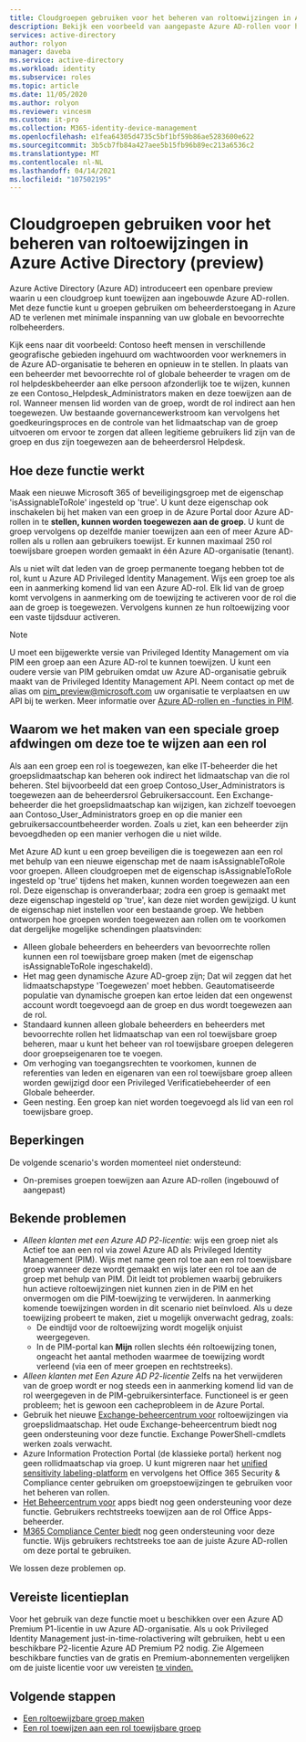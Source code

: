 ```yaml
---
title: Cloudgroepen gebruiken voor het beheren van roltoewijzingen in Azure Active Directory | Microsoft Docs
description: Bekijk een voorbeeld van aangepaste Azure AD-rollen voor het delegeren van identiteitsbeheer. Beheer Azure-roltoewijzingen in Azure Portal, PowerShell of Graph API.
services: active-directory
author: rolyon
manager: daveba
ms.service: active-directory
ms.workload: identity
ms.subservice: roles
ms.topic: article
ms.date: 11/05/2020
ms.author: rolyon
ms.reviewer: vincesm
ms.custom: it-pro
ms.collection: M365-identity-device-management
ms.openlocfilehash: e1fea64305d4735c5bf1bf59b86ae5283600e622
ms.sourcegitcommit: 3b5cb7fb84a427aee5b15fb96b89ec213a6536c2
ms.translationtype: MT
ms.contentlocale: nl-NL
ms.lasthandoff: 04/14/2021
ms.locfileid: "107502195"
---
```

# <a name="use-cloud-groups-to-manage-role-assignments-in-azure-active-directory-preview"></a>Cloudgroepen gebruiken voor het beheren van roltoewijzingen in Azure Active Directory (preview)

Azure Active Directory (Azure AD) introduceert een openbare preview waarin u een cloudgroep kunt toewijzen aan ingebouwde Azure AD-rollen. Met deze functie kunt u groepen gebruiken om beheerderstoegang in Azure AD te verlenen met minimale inspanning van uw globale en bevoorrechte rolbeheerders.

Kijk eens naar dit voorbeeld: Contoso heeft mensen in verschillende geografische gebieden ingehuurd om wachtwoorden voor werknemers in de Azure AD-organisatie te beheren en opnieuw in te stellen. In plaats van een beheerder met bevoorrechte rol of globale beheerder te vragen om de rol helpdeskbeheerder aan elke persoon afzonderlijk toe te wijzen, kunnen ze een Contoso_Helpdesk_Administrators maken en deze toewijzen aan de rol. Wanneer mensen lid worden van de groep, wordt de rol indirect aan hen toegewezen. Uw bestaande governancewerkstroom kan vervolgens het goedkeuringsproces en de controle van het lidmaatschap van de groep uitvoeren om ervoor te zorgen dat alleen legitieme gebruikers lid zijn van de groep en dus zijn toegewezen aan de beheerdersrol Helpdesk.

## <a name="how-this-feature-works"></a>Hoe deze functie werkt

Maak een nieuwe Microsoft 365 of beveiligingsgroep met de eigenschap 'isAssignableToRole' ingesteld op 'true'. U kunt deze eigenschap ook inschakelen bij het maken van een groep in de Azure Portal door Azure AD-rollen in te **stellen, kunnen worden toegewezen aan de groep**. U kunt de groep vervolgens op dezelfde manier toewijzen aan een of meer Azure AD-rollen als u rollen aan gebruikers toewijst. Er kunnen maximaal 250 rol toewijsbare groepen worden gemaakt in één Azure AD-organisatie (tenant).

Als u niet wilt dat leden van de groep permanente toegang hebben tot de rol, kunt u Azure AD Privileged Identity Management. Wijs een groep toe als een in aanmerking komend lid van een Azure AD-rol. Elk lid van de groep komt vervolgens in aanmerking om de toewijzing te activeren voor de rol die aan de groep is toegewezen. Vervolgens kunnen ze hun roltoewijzing voor een vaste tijdsduur activeren.

> [!Note]
> U moet een bijgewerkte versie van Privileged Identity Management om via PIM een groep aan een Azure AD-rol te kunnen toewijzen. U kunt een oudere versie van PIM gebruiken omdat uw Azure AD-organisatie gebruik maakt van de Privileged Identity Management API. Neem contact op met de alias om pim_preview@microsoft.com uw organisatie te verplaatsen en uw API bij te werken. Meer informatie over [Azure AD-rollen en -functies in PIM](../privileged-identity-management/azure-ad-roles-features.md).

## <a name="why-we-enforce-creation-of-a-special-group-for-assigning-it-to-a-role"></a>Waarom we het maken van een speciale groep afdwingen om deze toe te wijzen aan een rol

Als aan een groep een rol is toegewezen, kan elke IT-beheerder die het groepslidmaatschap kan beheren ook indirect het lidmaatschap van die rol beheren. Stel bijvoorbeeld dat een groep Contoso_User_Administrators is toegewezen aan de beheerdersrol Gebruikersaccount. Een Exchange-beheerder die het groepslidmaatschap kan wijzigen, kan zichzelf toevoegen aan Contoso_User_Administrators groep en op die manier een gebruikersaccountbeheerder worden. Zoals u ziet, kan een beheerder zijn bevoegdheden op een manier verhogen die u niet wilde.

Met Azure AD kunt u een groep beveiligen die is toegewezen aan een rol met behulp van een nieuwe eigenschap met de naam isAssignableToRole voor groepen. Alleen cloudgroepen met de eigenschap isAssignableToRole ingesteld op 'true' tijdens het maken, kunnen worden toegewezen aan een rol. Deze eigenschap is onveranderbaar; zodra een groep is gemaakt met deze eigenschap ingesteld op 'true', kan deze niet worden gewijzigd. U kunt de eigenschap niet instellen voor een bestaande groep.
We hebben ontworpen hoe groepen worden toegewezen aan rollen om te voorkomen dat dergelijke mogelijke schendingen plaatsvinden:

- Alleen globale beheerders en beheerders van bevoorrechte rollen kunnen een rol toewijsbare groep maken (met de eigenschap isAssignableToRole ingeschakeld).
- Het mag geen dynamische Azure AD-groep zijn; Dat wil zeggen dat het lidmaatschapstype 'Toegewezen' moet hebben. Geautomatiseerde populatie van dynamische groepen kan ertoe leiden dat een ongewenst account wordt toegevoegd aan de groep en dus wordt toegewezen aan de rol.
- Standaard kunnen alleen globale beheerders en beheerders met bevoorrechte rollen het lidmaatschap van een rol toewijsbare groep beheren, maar u kunt het beheer van rol toewijsbare groepen delegeren door groepseigenaren toe te voegen.
- Om verhoging van toegangsrechten te voorkomen, kunnen de referenties van leden en eigenaren van een rol toewijsbare groep alleen worden gewijzigd door een Privileged Verificatiebeheerder of een Globale beheerder.
- Geen nesting. Een groep kan niet worden toegevoegd als lid van een rol toewijsbare groep.

## <a name="limitations"></a>Beperkingen

De volgende scenario's worden momenteel niet ondersteund:  

- On-premises groepen toewijzen aan Azure AD-rollen (ingebouwd of aangepast)

## <a name="known-issues"></a>Bekende problemen

- *Alleen klanten met een Azure AD P2-licentie:* wijs een groep niet als Actief toe aan een rol via zowel Azure AD als Privileged Identity Management (PIM). Wijs met name geen rol toe aan een rol toewijsbare groep wanneer deze wordt gemaakt en wijs later een rol toe aan de groep met behulp van PIM.  Dit leidt tot problemen waarbij gebruikers hun actieve roltoewijzingen niet kunnen zien in de PIM en het onvermogen om die PIM-toewijzing te verwijderen. In aanmerking komende toewijzingen worden in dit scenario niet beïnvloed. Als u deze toewijzing probeert te maken, ziet u mogelijk onverwacht gedrag, zoals:
  - De eindtijd voor de roltoewijzing wordt mogelijk onjuist weergegeven.
  - In de PIM-portal kan **Mijn** rollen slechts één roltoewijzing tonen, ongeacht het aantal methoden waarmee de toewijzing wordt verleend (via een of meer groepen en rechtstreeks).
- *Alleen klanten met Een Azure AD P2-licentie* Zelfs na het verwijderen van de groep wordt er nog steeds een in aanmerking komend lid van de rol weergegeven in de PIM-gebruikersinterface. Functioneel is er geen probleem; het is gewoon een cacheprobleem in de Azure Portal.  
- Gebruik het nieuwe [Exchange-beheercentrum voor](https://admin.exchange.microsoft.com/) roltoewijzingen via groepslidmaatschap. Het oude Exchange-beheercentrum biedt nog geen ondersteuning voor deze functie. Exchange PowerShell-cmdlets werken zoals verwacht.
- Azure Information Protection Portal (de klassieke portal) herkent nog geen rollidmaatschap via groep. U kunt migreren naar het [unified sensitivity labeling-platform](/azure/information-protection/configure-policy-migrate-labels) en vervolgens het Office 365 Security & Compliance center gebruiken om groepstoewijzingen te gebruiken voor het beheren van rollen.
- [Het Beheercentrum voor](https://config.office.com/) apps biedt nog geen ondersteuning voor deze functie. Gebruikers rechtstreeks toewijzen aan de rol Office Apps-beheerder.
- [M365 Compliance Center biedt](https://compliance.microsoft.com/) nog geen ondersteuning voor deze functie. Wijs gebruikers rechtstreeks toe aan de juiste Azure AD-rollen om deze portal te gebruiken.

We lossen deze problemen op.

## <a name="required-license-plan"></a>Vereiste licentieplan

Voor het gebruik van deze functie moet u beschikken over een Azure AD Premium P1-licentie in uw Azure AD-organisatie. Als u ook Privileged Identity Management just-in-time-rolactivering wilt gebruiken, hebt u een beschikbare P2-licentie Azure AD Premium P2 nodig. Zie Algemeen beschikbare functies van de gratis en Premium-abonnementen vergelijken om de juiste licentie voor uw vereisten [te vinden.](../fundamentals/active-directory-whatis.md#what-are-the-azure-ad-licenses)

## <a name="next-steps"></a>Volgende stappen

- [Een roltoewijzbare groep maken](groups-create-eligible.md)
- [Een rol toewijzen aan een rol toewijsbare groep](groups-assign-role.md)
